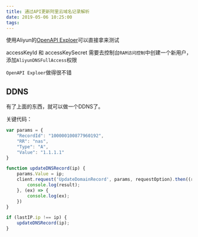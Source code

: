 ```yaml
---
title: 通过API更新阿里云域名记录解析
date: 2019-05-06 10:25:00
tags:
---
```


使用Aliyun的[OpenAPI Exploer][1]可以直接拿来测试  

accessKeyId 和 accessKeySecret 需要去控制台`RAM访问控制`中创建一个新用户，添加`AliyunDNSFullAccess`权限  

`OpenAPI Exploer`做得很不错


## DDNS

有了上面的东西，就可以做一个DDNS了。

关键代码：
```javascript
var params = {
    "RecordId": "100000100877960192",
    "RR": "nas",
    "Type": "A",
    "Value": "1.1.1.1"
}

function updateDNSRecord(ip) {
    params.Value = ip;
    client.request('UpdateDomainRecord', params, requestOption).then((result) => {
        console.log(result);
    }, (ex) => {
        console.log(ex);
    })
}

if (lastIP.ip !== ip) {
    updateDNSRecord(ip);
}
```



[1]: https://api.aliyun.com/?spm=a2c4g.11186623.2.25.3c4d2846uWi4cX#/?product=Alidns&api=UpdateDomainRecord&params={%22RegionId%22:%22default%22,%22RecordId%22:%220000%22,%22RR%22:%22nas%22,%22Type%22:%22A%22,%22Value%22:%221.1.1.1%22}&tab=DEMO&lang=NODEJS
